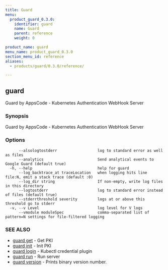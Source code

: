 ```yaml
---
title: Guard
menu:
  product_guard_0.3.0:
    identifier: guard
    name: Guard
    parent: reference
    weight: 0

product_name: guard
menu_name: product_guard_0.3.0
section_menu_id: reference
aliases:
  - products/guard/0.3.0/reference/

---
```

## guard

Guard by AppsCode - Kubernetes Authentication WebHook Server

### Synopsis

Guard by AppsCode - Kubernetes Authentication WebHook Server

### Options

```
      --alsologtostderr                  log to standard error as well as files
      --analytics                        Send analytical events to Google Guard (default true)
  -h, --help                             help for guard
      --log_backtrace_at traceLocation   when logging hits line file:N, emit a stack trace (default :0)
      --log_dir string                   If non-empty, write log files in this directory
      --logtostderr                      log to standard error instead of files (default true)
      --stderrthreshold severity         logs at or above this threshold go to stderr
  -v, --v Level                          log level for V logs
      --vmodule moduleSpec               comma-separated list of pattern=N settings for file-filtered logging
```

### SEE ALSO

* [guard get](/docs/reference/guard_get.md)	 - Get PKI
* [guard init](/docs/reference/guard_init.md)	 - Init PKI
* [guard login](/docs/reference/guard_login.md)	 - Kubectl credential plugin
* [guard run](/docs/reference/guard_run.md)	 - Run server
* [guard version](/docs/reference/guard_version.md)	 - Prints binary version number.

